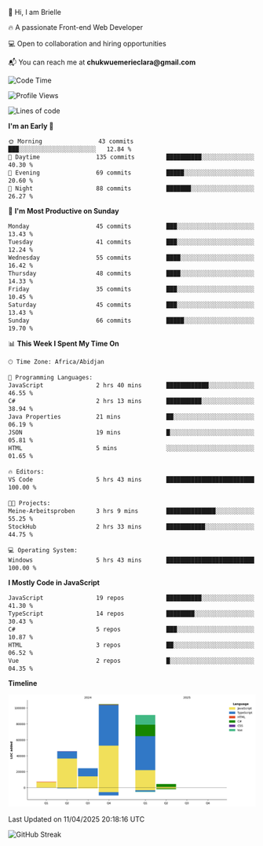 <div align="left">
  <p>👋 Hi, I am Brielle</p>
  <p>🔥 A passionate Front-end Web Developer</p>
  <p>💻 Open to collaboration and hiring opportunities</p>
  <p>📬 You can reach me at <strong>chukwuemerieclara@gmail.com</strong></p>
</div>


 
 <!--START_SECTION:waka-->
![Code Time](http://img.shields.io/badge/Code%20Time-582%20hrs%2038%20mins-blue)

![Profile Views](http://img.shields.io/badge/Profile%20Views-8-blue)

![Lines of code](https://img.shields.io/badge/From%20Hello%20World%20I%27ve%20Written-277.4%20thousand%20lines%20of%20code-blue)

**I'm an Early 🐤** 

```text
🌞 Morning                43 commits          ███░░░░░░░░░░░░░░░░░░░░░░   12.84 % 
🌆 Daytime                135 commits         ██████████░░░░░░░░░░░░░░░   40.30 % 
🌃 Evening                69 commits          █████░░░░░░░░░░░░░░░░░░░░   20.60 % 
🌙 Night                  88 commits          ███████░░░░░░░░░░░░░░░░░░   26.27 % 
```
📅 **I'm Most Productive on Sunday** 

```text
Monday                   45 commits          ███░░░░░░░░░░░░░░░░░░░░░░   13.43 % 
Tuesday                  41 commits          ███░░░░░░░░░░░░░░░░░░░░░░   12.24 % 
Wednesday                55 commits          ████░░░░░░░░░░░░░░░░░░░░░   16.42 % 
Thursday                 48 commits          ████░░░░░░░░░░░░░░░░░░░░░   14.33 % 
Friday                   35 commits          ███░░░░░░░░░░░░░░░░░░░░░░   10.45 % 
Saturday                 45 commits          ███░░░░░░░░░░░░░░░░░░░░░░   13.43 % 
Sunday                   66 commits          █████░░░░░░░░░░░░░░░░░░░░   19.70 % 
```


📊 **This Week I Spent My Time On** 

```text
🕑︎ Time Zone: Africa/Abidjan

💬 Programming Languages: 
JavaScript               2 hrs 40 mins       ████████████░░░░░░░░░░░░░   46.55 % 
C#                       2 hrs 13 mins       ██████████░░░░░░░░░░░░░░░   38.94 % 
Java Properties          21 mins             ██░░░░░░░░░░░░░░░░░░░░░░░   06.19 % 
JSON                     19 mins             █░░░░░░░░░░░░░░░░░░░░░░░░   05.81 % 
HTML                     5 mins              ░░░░░░░░░░░░░░░░░░░░░░░░░   01.65 % 

🔥 Editors: 
VS Code                  5 hrs 43 mins       █████████████████████████   100.00 % 

🐱‍💻 Projects: 
Meine-Arbeitsproben      3 hrs 9 mins        ██████████████░░░░░░░░░░░   55.25 % 
StockHub                 2 hrs 33 mins       ███████████░░░░░░░░░░░░░░   44.75 % 

💻 Operating System: 
Windows                  5 hrs 43 mins       █████████████████████████   100.00 % 
```

**I Mostly Code in JavaScript** 

```text
JavaScript               19 repos            ██████████░░░░░░░░░░░░░░░   41.30 % 
TypeScript               14 repos            ████████░░░░░░░░░░░░░░░░░   30.43 % 
C#                       5 repos             ███░░░░░░░░░░░░░░░░░░░░░░   10.87 % 
HTML                     3 repos             ██░░░░░░░░░░░░░░░░░░░░░░░   06.52 % 
Vue                      2 repos             █░░░░░░░░░░░░░░░░░░░░░░░░   04.35 % 
```



**Timeline**

![Lines of Code chart](https://raw.githubusercontent.com/Brielle28/Brielle28/main/assets/bar_graph.png)


 Last Updated on 11/04/2025 20:18:16 UTC
<!--END_SECTION:waka-->

![GitHub Streak](https://github-readme-streak-stats.herokuapp.com/?user=Brielle28)



